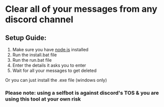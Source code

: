 # Clear all of your messages from any discord channel

## Setup Guide:

1. Make sure you have [node.js](https://nodejs.org/en) installed
2. Run the install.bat file
3. Run the run.bat file
4. Enter the details it asks you to enter
5. Wait for all your messages to get deleted

Or you can just install the .exe file (windows only)

### Please note: using a selfbot is against discord's TOS & you are using this tool at your own risk

